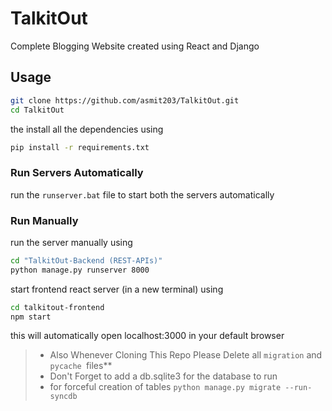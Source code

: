 # TalkitOut
Complete Blogging Website created using React and Django


## Usage
```bash
git clone https://github.com/asmit203/TalkitOut.git
cd TalkitOut
```
the install all the dependencies using
```bash
pip install -r requirements.txt
```
### Run Servers Automatically
run the `runserver.bat` file to start both the servers automatically

### Run Manually
run the server manually using
```bash
cd "TalkitOut-Backend (REST-APIs)"
python manage.py runserver 8000
```
start frontend react server (in a new terminal) using
```bash
cd talkitout-frontend
npm start
```
this will automatically open localhost:3000 in your default browser

> - Also Whenever Cloning This Repo Please Delete all `migration` and `pycache `files**
> - Don't Forget to add a db.sqlite3 for the database to run
> - for forceful creation of tables `python manage.py migrate --run-syncdb `
